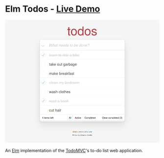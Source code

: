 # Elm Todos - [Live Demo](https://elm-todos.netlify.app/)

![A screenshot of Elm Todos](/screenshot.png)

An [Elm](http://elm-lang.org/) implementation of the [TodoMVC](https://todomvc.com/)'s to-do list web application.
